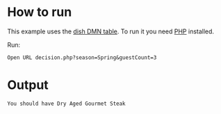 # How to run

This example uses the [dish DMN table][]. To run it you need [PHP][]
installed.

Run:
```
Open URL decision.php?season=Spring&guestCount=3
```

# Output

```
You should have Dry Aged Gourmet Steak
```


[dish DMN table]: https://dmn.camunda.cloud/view/index.html?key=example-dish
[PHP]: http://php.net/manual/en/install.php
